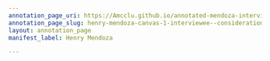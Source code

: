 ```yaml
---
annotation_page_uri: https://Amcclu.github.io/annotated-mendoza-interview/annotations/henry-mendoza-canvas-1-interviewee--consideration--reminiscing--body-language--eye-contact--lifted-brow-.json
annotation_page_slug: henry-mendoza-canvas-1-interviewee--consideration--reminiscing--body-language--eye-contact--lifted-brow-
layout: annotation_page
manifest_label: Henry Mendoza

---
```

